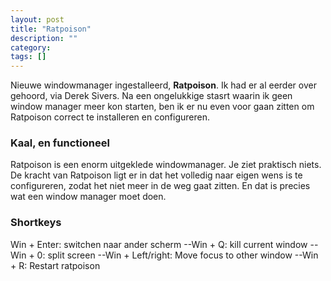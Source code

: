 ```yaml
---
layout: post
title: "Ratpoison"
description: ""
category: 
tags: []
---
```


Nieuwe windowmanager ingestalleerd, **Ratpoison**. Ik had er al eerder over gehoord, via Derek Sivers. Na een ongelukkige stasrt waarin ik geen window manager meer kon starten, ben ik er nu even voor gaan zitten om Ratpoison correct te installeren en configureren.

### Kaal, en functioneel
Ratpoison is een enorm uitgeklede windowmanager. Je ziet praktisch niets. De kracht van Ratpoison ligt er in dat het volledig naar eigen wens is te configureren, zodat het niet meer in de weg gaat zitten. En dat is precies wat een window manager moet doen.

### Shortkeys 
Win + Enter: switchen naar ander scherm
--Win + Q: kill current window
--Win + 0: split screen
--Win + Left/right: Move focus to other window 
--Win + R: Restart ratpoison
